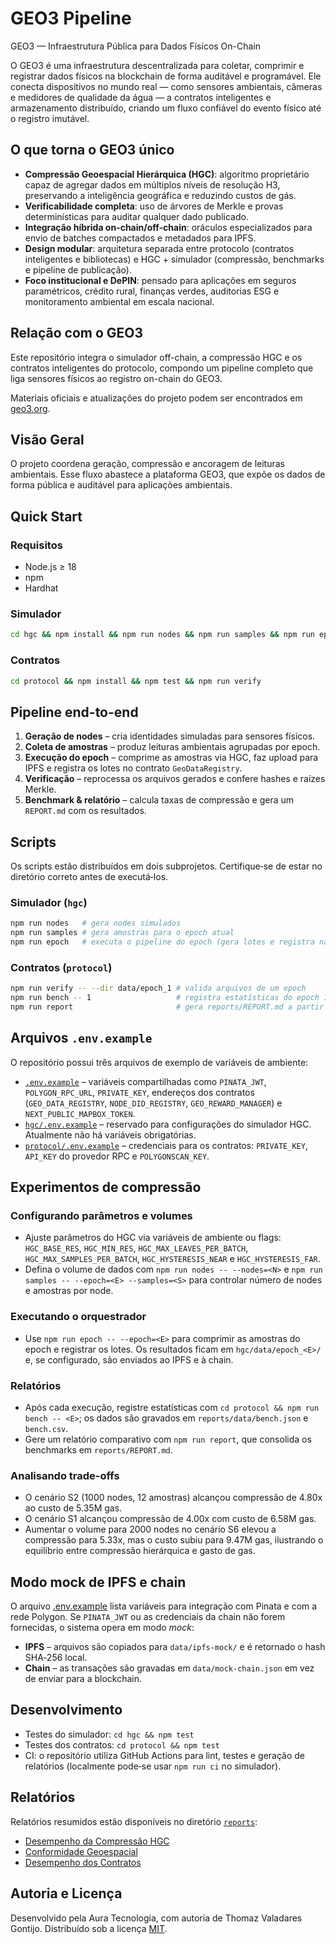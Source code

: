 # GEO3 Pipeline

GEO3 — Infraestrutura Pública para Dados Físicos On-Chain

O GEO3 é uma infraestrutura descentralizada para coletar, comprimir e registrar dados físicos na blockchain de forma auditável e programável. Ele conecta dispositivos no mundo real — como sensores ambientais, câmeras e medidores de qualidade da água — a contratos inteligentes e armazenamento distribuído, criando um fluxo confiável do evento físico até o registro imutável.

## O que torna o GEO3 único

- **Compressão Geoespacial Hierárquica (HGC)**: algoritmo proprietário capaz de agregar dados em múltiplos níveis de resolução H3, preservando a inteligência geográfica e reduzindo custos de gás.
- **Verificabilidade completa**: uso de árvores de Merkle e provas determinísticas para auditar qualquer dado publicado.
- **Integração híbrida on-chain/off-chain**: oráculos especializados para envio de batches compactados e metadados para IPFS.
- **Design modular**: arquitetura separada entre protocolo (contratos inteligentes e bibliotecas) e HGC + simulador (compressão, benchmarks e pipeline de publicação).
- **Foco institucional e DePIN**: pensado para aplicações em seguros paramétricos, crédito rural, finanças verdes, auditorias ESG e monitoramento ambiental em escala nacional.

## Relação com o GEO3
Este repositório integra o simulador off-chain, a compressão HGC e os contratos inteligentes do protocolo, compondo um pipeline completo que liga sensores físicos ao registro on-chain do GEO3.

Materiais oficiais e atualizações do projeto podem ser encontrados em [geo3.org](https://geo3.org).

## Visão Geral
O projeto coordena geração, compressão e ancoragem de leituras ambientais.
Esse fluxo abastece a plataforma GEO3, que expõe os dados de forma pública e
auditável para aplicações ambientais.

## Quick Start

### Requisitos
- Node.js ≥ 18
- npm
- Hardhat

### Simulador
```bash
cd hgc && npm install && npm run nodes && npm run samples && npm run epoch
```

### Contratos
```bash
cd protocol && npm install && npm test && npm run verify
```

## Pipeline end-to-end
1. **Geração de nodes** – cria identidades simuladas para sensores físicos.
2. **Coleta de amostras** – produz leituras ambientais agrupadas por epoch.
3. **Execução do epoch** – comprime as amostras via HGC, faz upload para
   IPFS e registra os lotes no contrato `GeoDataRegistry`.
4. **Verificação** – reprocessa os arquivos gerados e confere hashes e
   raízes Merkle.
5. **Benchmark & relatório** – calcula taxas de compressão e gera um
   `REPORT.md` com os resultados.

## Scripts
Os scripts estão distribuídos em dois subprojetos. Certifique‑se de estar no
 diretório correto antes de executá‑los.

### Simulador (`hgc`)
```bash
npm run nodes   # gera nodes simulados
npm run samples # gera amostras para o epoch atual
npm run epoch   # executa o pipeline do epoch (gera lotes e registra na chain)
```

### Contratos (`protocol`)
```bash
npm run verify -- --dir data/epoch_1 # valida arquivos de um epoch
npm run bench -- 1                   # registra estatísticas do epoch 1
npm run report                       # gera reports/REPORT.md a partir dos benchmarks
```

## Arquivos `.env.example`
O repositório possui três arquivos de exemplo de variáveis de ambiente:

- [`.env.example`](./.env.example) – variáveis compartilhadas como `PINATA_JWT`, `POLYGON_RPC_URL`, `PRIVATE_KEY`, endereços dos contratos (`GEO_DATA_REGISTRY`, `NODE_DID_REGISTRY`, `GEO_REWARD_MANAGER`) e `NEXT_PUBLIC_MAPBOX_TOKEN`.
- [`hgc/.env.example`](./hgc/.env.example) – reservado para configurações do simulador HGC. Atualmente não há variáveis obrigatórias.
- [`protocol/.env.example`](./protocol/.env.example) – credenciais para os contratos: `PRIVATE_KEY`, `API_KEY` do provedor RPC e `POLYGONSCAN_KEY`.

## Experimentos de compressão
### Configurando parâmetros e volumes
- Ajuste parâmetros do HGC via variáveis de ambiente ou flags: `HGC_BASE_RES`, `HGC_MIN_RES`, `HGC_MAX_LEAVES_PER_BATCH`, `HGC_MAX_SAMPLES_PER_BATCH`, `HGC_HYSTERESIS_NEAR` e `HGC_HYSTERESIS_FAR`.
- Defina o volume de dados com `npm run nodes -- --nodes=<N>` e `npm run samples -- --epoch=<E> --samples=<S>` para controlar número de nodes e amostras por node.

### Executando o orquestrador
- Use `npm run epoch -- --epoch=<E>` para comprimir as amostras do epoch e registrar os lotes. Os resultados ficam em `hgc/data/epoch_<E>/` e, se configurado, são enviados ao IPFS e à chain.

### Relatórios
- Após cada execução, registre estatísticas com `cd protocol && npm run bench -- <E>`; os dados são gravados em `reports/data/bench.json` e `bench.csv`.
- Gere um relatório comparativo com `npm run report`, que consolida os benchmarks em `reports/REPORT.md`.

### Analisando trade-offs
- O cenário S2 (1000 nodes, 12 amostras) alcançou compressão de 4.80x ao custo de 5.35M gas.
- O cenário S1 alcançou compressão de 4.00x com custo de 6.58M gas.
- Aumentar o volume para 2000 nodes no cenário S6 elevou a compressão para 5.33x, mas o custo subiu para 9.47M gas, ilustrando o equilíbrio entre compressão hierárquica e gasto de gas.

## Modo mock de IPFS e chain
O arquivo [.env.example](./.env.example) lista variáveis para integração com
Pinata e com a rede Polygon. Se `PINATA_JWT` ou as credenciais da chain não
forem fornecidas, o sistema opera em modo *mock*:

- **IPFS** – arquivos são copiados para `data/ipfs-mock/` e é retornado o
  hash SHA‑256 local.
- **Chain** – as transações são gravadas em `data/mock-chain.json` em vez de
  enviar para a blockchain.

## Desenvolvimento
- Testes do simulador: `cd hgc && npm test`
- Testes dos contratos: `cd protocol && npm test`
- CI: o repositório utiliza GitHub Actions para lint, testes e geração de
  relatórios (localmente pode‑se usar `npm run ci` no simulador).

## Relatórios

Relatórios resumidos estão disponíveis no diretório [`reports`](./reports):

- [Desempenho da Compressão HGC](./reports/archives/hgc-compression.md)
- [Conformidade Geoespacial](./reports/archives/geospatial-compliance.md)
- [Desempenho dos Contratos](./reports/archives/contract-performance.md)

## Autoria e Licença
Desenvolvido pela Aura Tecnologia, com autoria de Thomaz Valadares Gontijo.
Distribuído sob a licença [MIT](./LICENSE).
